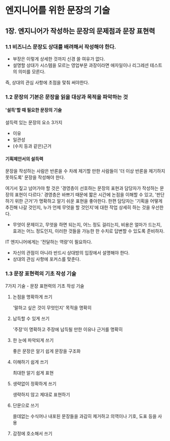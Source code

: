 # 엔지니어를 위한 문장의 기술

## 1장. 엔지니어가 작성하는 문장의 문제점과 문장 표현력

### 1.1 비즈니스 문장도 상대를 배려해서 작성해야 한다.

* 부장은 이렇게 상세한 것까지 신경 쓸 여유가 없다.
* 설명할 상대가 시스템을 모르는 영업부문 과장이라면 애자일이나 리그레션 테스트의 의미를 모른다.

즉, 상대의 관심 사항에 초점을 맟춰 써야한다.



### 1.2 문장의 기본은 문장을 읽을 대상과 목적을 파악하는 것

#### '설득'할 때 필요한 문장의 기술

설득력 있는 문장의 요소 3가지

* 이유
* 일관성
* (수치 등과 같은)근거

#### 기획제안서의 설득력

문장을 작성하는 사람은 반론을 수 차례 제기할 만한 사람들이 '더 이상 반론을 제기하지 못하도록' 문장을 작성해야 한다.

여기서 짚고 넘어가야 할 것은 '경영층이 선호하는 문장의 표현과 담당자가 작성하는 문장의 표현이 다르다.' 경영층은 바쁘기 때문에 짧은 시간에 논점을 이해할 수 있고, '판단하기 위한 근거'가 명확하고 알기 쉬운 표현을 좋아한다. 한편 담당자는 '기획을 어떻게 추진해 나갈 것인지, 누가 언제 무엇을 할 것인지'에 대한 작업 상세히 하는 것을 우선한다.

* 무엇이 문제이고, 무엇을 하면 되는지, 어느 정도 걸리는지, 비용은 얼마가 드는지, 효과는 어느 정도인지, 이러한 것들을 가능한 한 수치로 답변할 수 있도록 준비하자.

IT 엔지니어에게는 '전달하는 역량'이 필요하다.

* 자신의 관점이 아니라 반드시 상대방의 입장에서 설명해야 한다.
* 상대의 관심 사항에 포커스를 맞춘다.

### 1.3 문장 표현력의 기초 작성 기술

7가지 기술 - 문장 표현력의 기초 작성 기술

1.  논점을 명확하게 쓰기

    '말하고 싶은 것이 무엇인지' 목적을 명확히
2.  납득할 수 있게 쓰기

    '주장'이 명확하고 주장에 납득될 만한 이유나 근거를 명확히
3.  한 눈에 파악되게 쓰기

    좋은 문장은 알기 쉽게 문장을 구조화
4.  이해하기 쉽게 쓰기

    최대한 알기 쉽게 표현
5.  생략없이 정확하게 쓰기

    생략하지 않고 제대로 표현하기
6.  단문으로 쓰기

    쓸데없는 수식어나 내포된 문장들을 과감히 제거하고 의역이나 기호, 도표 등을 사용
7. 감정에 호소해서 쓰기

